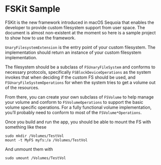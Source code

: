 # FSKit Sample

FSKit is the new framework introduced in macOS Sequoia that enables the developer to provide custom filesystem support from user space. The document is almost non-existent at the moment so here is a sample project to show how to use the framework.

`UnaryFilesystemExtension` is the entry point of your custom filesystem. The implementation should return an instance of your custom filesystem implementation.

The filesystem should be a subclass of `FSUnaryFileSystem` and conforms to necessary protocols, specifically `FSBlockDeviceOperations` as the system invokes that when deciding if the custom FS should be used, and `FSUnaryFileSystemOperations` for when the system tries to get a volume out of the resources.

From there, you can create your own subclass of `FSVolume` to help manage your volume and conform to `FSVolumeOperations` to support the basic volume specific operations. For a fully functional volume implementation, you’ll probably need to conform to most of the `FSVolume*Operations`.

Once you build and run the app, you should be able to mount the FS with something like these

```
sudo mkdir /Volumes/TestVol
mount -t MyFS myfs:/a /Volumes/TestVol
```

And unmount them with

```
sudo umount /Volumes/TestVol
```
